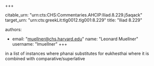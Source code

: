 +++


citable_urn: "urn:cts:CHS:Commentaries.AHCIP:Iliad.8.229.j5aqack"
target_urn: "urn:cts:greekLit:tlg0012.tlg001:8.229"
title: "Iliad 8.229"

authors:
- email: "muellner@chs.harvard.edu"
  name: "Leonard Muellner"
  username: "lmuellner"
+++

<p>in a list of instances where phanai substitutes for eukhesthai where it is combined with comparative/superlative</p>